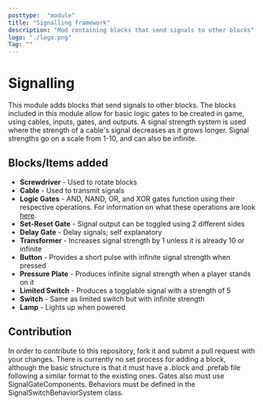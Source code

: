 ```yaml
---
posttype:  "module"  
title: "Signalling framework"
description: "Mod containing blocks that send signals to other blocks"
logo: "./logo.png"
Tag: ""
---
```

# Signalling
This module adds blocks that send signals to other blocks. The blocks included in this module allow for basic logic gates to be created in game, using cables, inputs, gates, and outputs. A signal strength system is used where the strength of a cable's signal decreases as it grows longer. Signal strengths go on a scale from 1-10, and can also be infinite.

## Blocks/Items added
 * **Screwdriver** - Used to rotate blocks
 * **Cable** - Used to transmit signals
 * **Logic Gates** - AND, NAND, OR, and XOR gates function using their respective operations. For information on what these operations are look [here](http://whatis.techtarget.com/definition/logic-gate-AND-OR-XOR-NOT-NAND-NOR-and-XNOR).
 * **Set-Reset Gate** - Signal output can be toggled using 2 different sides
 * **Delay Gate** - Delay signals; self explanatory
 * **Transformer** - Increases signal strength by 1 unless it is already 10 or infinite
 * **Button** - Provides a short pulse with infinite signal strength when pressed
 * **Pressure Plate** - Produces infinite signal strength when a player stands on it
 * **Limited Switch** - Produces a togglable signal with a strength of 5
 * **Switch** - Same as limited switch but with infinite strength
 * **Lamp** - Lights up when powered

## Contribution
In order to contribute to this repository, fork it and submit a pull request with your changes. There is currently no set process for adding a block, although the basic structure is that it must have a .block and .prefab file following a similar format to the existing ones. Gates also must use SignalGateComponents. Behaviors must be defined in the SignalSwitchBehaviorSystem class.
